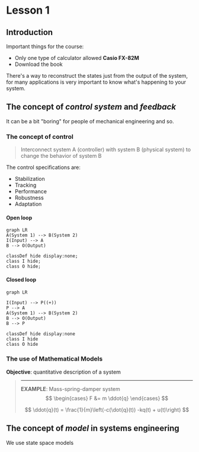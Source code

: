 # Lesson 1

## Introduction

Important things for the course:

- Only  one type of calculator allowed **Casio FX-82M** 
- Download the book

There's a way to reconstruct the states just from the output of the system, for many applications is very important to know what's happening to your system.

## The concept of *control system* and *feedback*

It can be a bit "boring" for people of mechanical engineering and so.

### The concept of control

> Interconnect system A (controller) with system B (physical system) to change the behavior of system B

The control specifications are:

- Stabilization
- Tracking
- Performance
- Robustness
- Adaptation

#### Open loop

```mermaid
graph LR
A(System 1) --> B(System 2)
I(Input) --> A
B --> O(Output)

classDef hide display:none;
class I hide;
class O hide;

```

#### Closed loop

```{.mermaid caption="Feedback connection"}
graph LR

I(Input) --> P((+))
P --> A
A(System 1) --> B(System 2)
B --> O(Output)
B --> P

classDef hide display:none
class I hide
class O hide
```



### The use of Mathematical Models

**Objective**: quantitative description of a system

> ***
>
> **EXAMPLE**: Mass-spring-damper system
> $$
> \begin{cases}
> F &= m \ddot{q}
> \end{cases}
> $$
>
> $$
> \ddot{q}(t) = \frac{1}{m}\left(-c(\dot{q}(t)) -kq(t) + u(t)\right)
> $$
>
> 



## The concept of *model* in systems engineering

We use state space models

